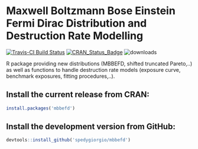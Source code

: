 # Maxwell Boltzmann Bose Einstein Fermi Dirac Distribution and Destruction Rate Modelling
[![Travis-CI Build Status](https://travis-ci.org/spedygiorgio/mbbefd.svg?branch=master)](https://travis-ci.org/spedygiorgio/mbbefd) [![CRAN\_Status\_Badge](http://www.r-pkg.org/badges/version/mbbefd)](http://cran.r-project.org/package=mbbefd) ![downloads](http://cranlogs.r-pkg.org/badges/grand-total/mbbefd)

R package providing new distributions (MBBEFD, shifted truncated Pareto,..) as well as functions to handle destruction rate models (exposure curve, benchmark exposures, fitting procedures,..).

## Install the current release from CRAN:
```r
install.packages('mbbefd')
```

## Install the development version from GitHub:
```r
devtools::install_github('spedygiorgio/mbbefd')
```

